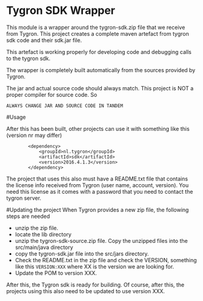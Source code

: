 Tygron SDK Wrapper
============

This module is a wrapper around the tygron-sdk.zip file that we receive from Tygron.
This project creates a complete maven artefact from tygron sdk code and their sdk.jar file.

This artefact is working properly for developing code and debugging calls to the tygron sdk.

The wrapper is completely built automatically from the sources provided by Tygron.

The jar and actual source code should always match. This project is NOT a proper 
compiler for source code. So 
```
ALWAYS CHANGE JAR AND SOURCE CODE IN TANDEM
```

#Usage

After this has been built, other projects can use it with something like this (version nr may differ)

```
		<dependency>
			<groupId>nl.tygron</groupId>
			<artifactId>sdk</artifactId>
			<version>2016.4.1.3</version>
		</dependency>
```

The project that uses this also must have a README.txt file that contains the license info received from Tygron
(user name, account, version). You need this license as it comes with a password that you need to contact 
the tygron server. 

#Updating the project
When Tygron provides a new zip file, the following steps are needed

 * unzip the zip file. 
 * locate the lib directory 
 * unzip the tygron-sdk-source.zip file. Copy the unzipped files into the src/main/java directory
 * copy the tygron-sdk.jar file into the src/jars directory.
 * Check the README.txt in the zip file and check the VERSION, something like this ```VERSION:XXX``` 
 where XX is the version we are looking for.
 * Update the POM to version XXX.  
 
 After this, the Tygron sdk is ready for building. Of course, after this, the projects using this also need
 to be updated to use version XXX.
 